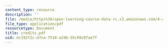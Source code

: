 ```yaml
---
content_type: resource
description: ''
file: /media/https%3A/open-learning-course-data-rc.s3.amazonaws.com/4-a21-stories-without-words-photographing-the-first-year-fall-2006/ec192f2cd7ca7534a24b55c99c0fae7f_credits.pdf
file_type: application/pdf
resourcetype: Document
title: credits.pdf
uid: ec192f2c-d7ca-7534-a24b-55c99c0fae7f
---
```

